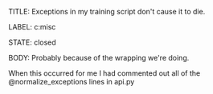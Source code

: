 TITLE:
Exceptions in my training script don't cause it to die.

LABEL:
c:misc

STATE:
closed

BODY:
Probably because of the wrapping we're doing.

When this occurred for me I had commented out all of the @normalize_exceptions lines in api.py

